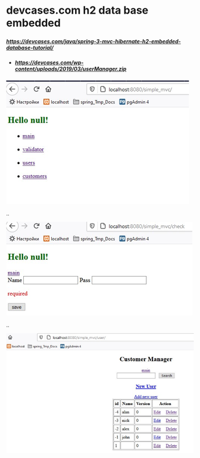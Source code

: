 # devcases.com h2 data base embedded
##### 				

##### https://devcases.com/java/spring-3-mvc-hibernate-h2-embedded-database-tutorial/

- ##### https://devcases.com/wp-content/uploads/2019/03/userManager.zip

![Screenshot_1](img/Screenshot_1.jpg)

..

![Screenshot_2](img/Screenshot_2.jpg)

..

![Screenshot_3](img/Screenshot_3.jpg)